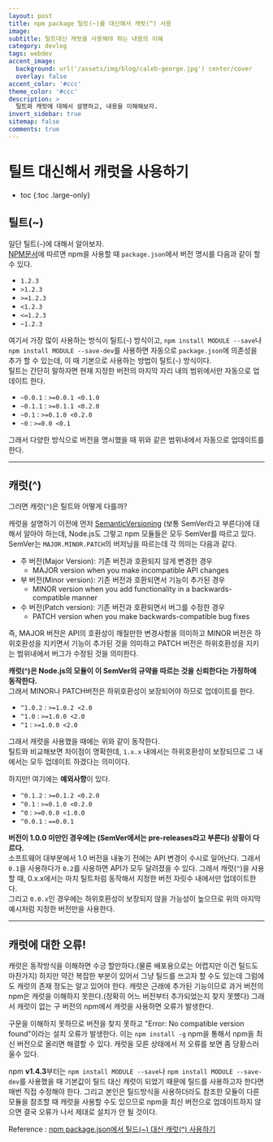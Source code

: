 ```yaml
---
layout: post
title: npm package 틸트(~)를 대신해서 캐럿(^) 사용
image:
subtitle: 틸트대신 캐럿을 사용해야 하는 내용의 이해
category: devlog
tags: webdev
accent_image: 
  background: url('/assets/img/blog/caleb-george.jpg') center/cover
  overlay: false
accent_color: '#ccc'
theme_color: '#ccc'
description: >
  틸트와 캐럿에 대해서 설명하고, 내용을 이해해보자.
invert_sidebar: true
sitemap: false
comments: true
---
```


# 틸트 대신해서 캐럿을 사용하기

* toc
{:toc .large-only}

## 틸트(~)
일단 틸트(`~`)에 대해서 알아보자. <br>
[NPM문서](https://docs.npmjs.com/cli/v8/configuring-npm/package-json#dependencies)에 따르면 npm을 사용할 때 `package.json`에서 버전 명시를 다음과 같이 할 수 있다.
 - `1.2.3`
 - `>1.2.3`
 - `>=1.2.3`
 - `<1.2.3`
 - `<=1.2.3`
 - `~1.2.3`

여기서 가장 많이 사용하는 방식이 틸트(`~`) 방식이고, ``npm install MODULE --save``나 ``npm install MODULE --save-dev``를 사용하면 자동으로 ``package.json``에 의존성을 추가 할 수 있는데, 이 때 기본으로 사용하는 방법이 틸트(`~`) 방식이다. <br>
틸트는 간단히 말하자면 현재 지정한 버전의 마지막 자리 내의 범위에서만 자동으로 업데이트 한다. <br>
 - `~0.0.1` : `>=0.0.1 <0.1.0`
 - `~0.1.1` : `>=0.1.1 <0.2.0`
 - `~0.1` : `>=0.1.0 <0.2.0`
 - `~0` : `>=0.0 <0.1`

그래서 다양한 방식으로 버전을 명시했을 때 위와 같은 범위내에서 자동으로 업데이트를 한다.

---

## 캐럿(^)
그러면 캐럿(`^`)은 틸트와 어떻게 다를까?

캐럿을 설명하기 이전에 먼저 [SemanticVersioning](https://semver.org/lang/ko/) (보통 SemVer라고 부른다)에 대해서 알아야 하는데, Node.js도 그렇고 npm 모듈들은 모두 SemVer를 따르고 있다. SemVer는 ``MAJOR.MINOR.PATCH``의 버저닝을 따르는데 각 의미는 다음과 같다.
 - 주 버전(Major Version): 기존 버전과 호환되지 않게 변경한 경우
   - MAJOR version when you make incompatible API changes
 - 부 버전(Minor version): 기존 버전과 호환되면서 기능이 추가된 경우
   - MINOR version when you add functionality in a backwards-compatible manner
 - 수 버전(Patch version): 기존 버전과 호환되면서 버그를 수정한 경우
   - PATCH version when you make backwards-compatible bug fixes

즉, MAJOR 버전은 API의 호환성이 깨질만한 변경사항을 의미하고 MINOR 버전은 하위호환성을 지키면서 기능이 추가된 것을 의미하고 PATCH 버전은 하위호환성을 지키는 범위내에서 버그가 수정된 것을 의미한다.

**캐럿(^)은 Node.js의 모듈이 이 SemVer의 규약을 따르는 것을 신뢰한다는 가정하에 동작한다.** <br>
그래서 MINOR나 PATCH버전은 하위호환성이 보장되어야 하므로 업데이트를 한다.
 - `^1.0.2` : `>=1.0.2 <2.0`
 - `^1.0` : `>=1.0.0 <2.0`
 - `^1` : `>=1.0.0 <2.0`

그래서 캐럿을 사용했을 때에는 위와 같이 동작한다. <br>
틸트와 비교해보면 차이점이 명확한데, `1.x.x` 내에서는 하위호환성이 보장되므로 그 내에서는 모두 업데이트 하겠다는 의미이다.

하지만! 여기에는 **예외사항**이 있다.
 - `^0.1.2` : `>=0.1.2 <0.2.0`
 - `^0.1` : `>=0.1.0 <0.2.0`
 - `^0` : `>=0.0.0 <1.0.0`
 - `^0.0.1` : `==0.0.1`

**버전이 1.0.0 미만인 경우에는 (SemVer에서는 pre-releases라고 부른다) 상황이 다르다.** <br>
소프트웨어 대부분에서 1.0 버전을 내놓기 전에는 API 변경이 수시로 일어난다. 그래서 `0.1`을 사용하다가 `0.2`를 사용하면 API가 모두 달려졌을 수 있다. 그래서 캐럿(`^`)을 사용할 때, 0.x.x에서는 마치 틸트처럼 동작해서 지정한 버전 자릿수 내에서만 업데이트한다. <br>
그리고 `0.0.x`인 경우에는 하위호환성이 보장되지 않을 가능성이 높으므로 위의 마지막 예시처럼 지정한 버전만을 사용한다.

--------

## 캐럿에 대한 오류!
캐럿은 동작방식을 이해하면 수긍 할만하다.(물론 배포용으로는 어렵지만 이건 틸드도 마찬가지) 하지만 약간 복잡한 부분이 있어서 그냥 틸드를 쓰고자 할 수도 있는데 그럼에도 캐럿의 존재 정도는 알고 있어야 한다. 캐럿은 근래에 추가된 기능이므로 과거 버전의 npm은 캐럿을 이해하지 못한다.(정확히 어느 버전부터 추가되었는지 찾지 못헀다) 그래서 캐럿이 없는 구 버전의 npm에서 캐럿을 사용하면 오류가 발생한다.

구문을 이해하지 못하므로 버전을 찾지 못하고 "Error: No compatible version found"이라는 설치 오류가 발생한다. 이는 ``npm install -g`` npm을 통해서 npm을 최신 버전으로 올리면 해결할 수 있다. 캐럿을 모른 상태에서 저 오류를 보면 좀 당황스러울수 있다.

npm **v1.4.3**부터는 ``npm install MODULE --save``나 ``npm install MODULE --save-dev``를 사용했을 때 기본값이 틸드 대신 캐럿이 되었기 때문에 틸드를 사용하고자 한다면 매번 직접 수정해야 한다. 그리고 본인은 틸드방식을 사용하더라도 참조한 모듈이 다른 모듈을 참조할 때 캐럿을 사용할 수도 있으므로 npm을 최신 버전으로 업데이트하지 않으면 결국 오류가 나서 제대로 설치가 안 될 것이다.


Reference : [npm package.json에서 틸드(~) 대신 캐럿(^) 사용하기](https://blog.outsider.ne.kr/1041)